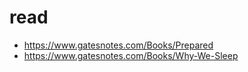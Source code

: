 # read

- https://www.gatesnotes.com/Books/Prepared
- https://www.gatesnotes.com/Books/Why-We-Sleep
